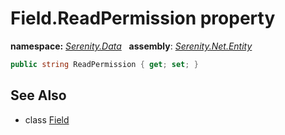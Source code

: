 # Field.ReadPermission property
**namespace:** *[Serenity.Data](../../README.md#serenity.data-namespace)*   **assembly**: *[Serenity.Net.Entity](../../README.md)*

```csharp
public string ReadPermission { get; set; }
```

## See Also

* class [Field](../Field.md)